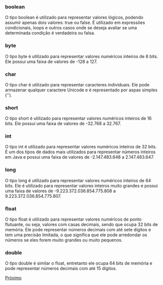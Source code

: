 ### **boolean**

O tipo boolean é utilizado para representar valores lógicos, podendo assumir apenas dois valores: true ou false. É utilizado em expressões condicionais, loops e outros casos onde se deseja avaliar se uma determinada condição é verdadeira ou falsa.

### **byte**

O tipo byte é utilizado para representar valores numéricos inteiros de 8 bits. Ele possui uma faixa de valores de -128 a 127.

### **char**

O tipo char é utilizado para representar caracteres individuais. Ele pode armazenar qualquer caractere Unicode e é representado por aspas simples ('').

### **short**

O tipo short é utilizado para representar valores numéricos inteiros de 16 bits. Ele possui uma faixa de valores de -32.768 a 32.767.

### **int**

O tipo int é utilizado para representar valores numéricos inteiros de 32 bits. É um dos tipos de dados mais utilizados para representar números inteiros em Java e possui uma faixa de valores de -2.147.483.648 a 2.147.483.647.

### **long**

O tipo long é utilizado para representar valores numéricos inteiros de 64 bits. Ele é utilizado para representar valores inteiros muito grandes e possui uma faixa de valores de -9.223.372.036.854.775.808 a 9.223.372.036.854.775.807.

### **float**

O tipo float é utilizado para representar valores numéricos de ponto flutuante, ou seja, valores com casas decimais, sendo que ocupa 32 bits de memória. Ele pode representar números decimais com até sete dígitos e tem uma precisão limitada, o que significa que ele pode arredondar os números se eles forem muito grandes ou muito pequenos.

### **double**

O tipo double é similar o float, entretanto ele ocupa 64 bits de memória e pode representar números decimais com até 15 dígitos.

[Próximo](05.Trabalhando-com-textos.md)
